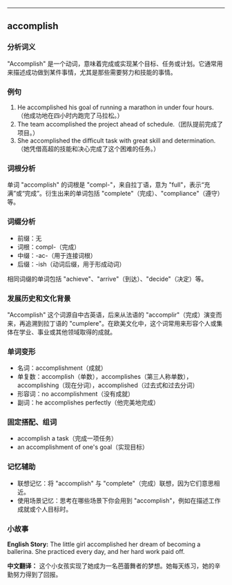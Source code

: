 
---------------
## accomplish
### 分析词义
"Accomplish" 是一个动词，意味着完成或实现某个目标、任务或计划。它通常用来描述成功做到某件事情，尤其是那些需要努力和技能的事情。

### 例句
1. He accomplished his goal of running a marathon in under four hours.（他成功地在四小时内跑完了马拉松。）
2. The team accomplished the project ahead of schedule.（团队提前完成了项目。）
3. She accomplished the difficult task with great skill and determination.（她凭借高超的技能和决心完成了这个困难的任务。）

### 词根分析
单词 "accomplish" 的词根是 "compl-"，来自拉丁语，意为 "full"，表示“充满”或“完成”。衍生出来的单词包括 "complete"（完成）、"compliance"（遵守）等。

### 词缀分析
- 前缀：无
- 词根：compl-（完成）
- 中缀：-ac-（用于连接词根）
- 后缀：-ish（动词后缀，用于形成动词）

相同词缀的单词包括 "achieve"、"arrive"（到达）、"decide"（决定）等。

### 发展历史和文化背景
"Accomplish" 这个词源自中古英语，后来从法语的 "accomplir"（完成）演变而来，再追溯到拉丁语的 "cumplere"。在欧美文化中，这个词常用来形容个人或集体在学业、事业或其他领域取得的成就。

### 单词变形
- 名词：accomplishment（成就）
- 单复数：accomplish（单数），accomplishes（第三人称单数），accomplishing（现在分词），accomplished（过去式和过去分词）
- 形容词：no accomplishment（没有成就）
- 副词：he accomplishes perfectly（他完美地完成）

### 固定搭配、组词
- accomplish a task（完成一项任务）
- an accomplishment of one's goal（实现目标）

### 记忆辅助
- 联想记忆：将 "accomplish" 与 "complete"（完成）联想，因为它们意思相近。
- 使用场景记忆：思考在哪些场景下你会用到 "accomplish"，例如在描述工作成就或个人目标时。

### 小故事
**English Story:**
The little girl accomplished her dream of becoming a ballerina. She practiced every day, and her hard work paid off.

**中文翻译：**
这个小女孩实现了她成为一名芭蕾舞者的梦想。她每天练习，她的辛勤努力得到了回报。

